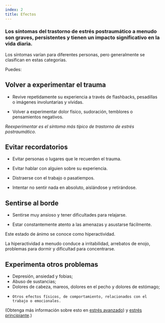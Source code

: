 ```yaml
---
index: 2
title: Efectos
---
```

### Los síntomas del trastorno de estrés postraumático a menudo son graves, persistentes y tienen un impacto significativo en la vida diaria.

Los síntomas varían para diferentes personas, pero generalmente se clasifican en estas categorías.

Puedes:

## Volver a experimentar el trauma

*   Revive repetidamente su experiencia a través de flashbacks, pesadillas o imágenes involuntarias y vívidas.

*   Volver a experimentar dolor físico, sudoración, temblores o pensamientos negativos.

_Reexperimentar es el síntoma más típico de trastorno de estrés postraumático._

## Evitar recordatorios

*   Evitar personas o lugares que le recuerden el trauma.

*   Evitar hablar con alguien sobre su experiencia.

*   Distraerse con el trabajo o pasatiempos.

*   Intentar no sentir nada en absoluto, aislándose y retirándose.

## Sentirse al borde

*   Sentirse muy ansioso y tener dificultades para relajarse.

*   Estar constantemente atento a las amenazas y asustarse fácilmente.

Este estado de ánimo se conoce como hiperactividad.

La hiperactividad a menudo conduce a irritabilidad, arrebatos de enojo, problemas para dormir y dificultad para concentrarse.

## Experimenta otros problemas

*   Depresión, ansiedad y fobias;
*   Abuso de sustancias;
*   Dolores de cabeza, mareos, dolores en el pecho y dolores de estómago;
*     Otros efectos físicos, de comportamiento, relacionados con el trabajo o emocionales.

(Obtenga más información sobre esto en [estrés avanzado](umbrella://stress/stress/advanced)) y [estrés principiante](umbrella://stress/stress/beginner).)